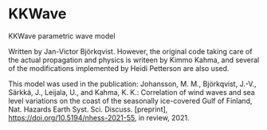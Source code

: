 # KKWave
KKWave parametric wave model

Written by Jan-Victor Björkqvist. However, the original code taking care of the actual propagation and physics is writeen by Kimmo Kahma, and several of the modifications implemented by Heidi Petterson are also used.

This model was used in the publication: Johansson, M. M., Björkqvist, J.-V., Särkkä, J., Leijala, U., and Kahma, K. K.: Correlation of wind waves and sea level variations on the coast of the seasonally ice-covered Gulf of Finland, Nat. Hazards Earth Syst. Sci. Discuss. [preprint], https://doi.org/10.5194/nhess-2021-55, in review, 2021. 
